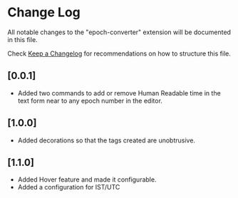 # Change Log

All notable changes to the "epoch-converter" extension will be documented in this file.

Check [Keep a Changelog](http://keepachangelog.com/) for recommendations on how to structure this file.

## [0.0.1]

- Added two commands to add or remove Human Readable time in the text form near to any epoch number in the editor.

## [1.0.0]

- Added decorations so that the tags created are unobtrusive.

## [1.1.0]

- Added Hover feature and made it configurable.
- Added a configuration for IST/UTC